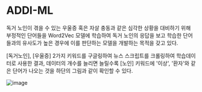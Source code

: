# ADDI-ML

독거 노인이 겪을 수 있는 우울증 혹은 자살 충동과 같은 심각한 상황을 대비하기 위해
부정적인 단어들을 Word2Vec 모델에 학습하여 독거 노인의 응답을 보고 학습한 단어들과의 
유사도가 높은 경우에 이를 판단하는 모델을 개발하는 목적을 갖고 있다.

[독거노인], [우울증] 2가지 키워드를 구글링하여 뉴스 스크립트를 크롤링하여 학습데이터로
사용한 결과, 데이터의 개수를 늘리면 늘릴수록 [노인] 키워드에 '이상', '환자'와 같은 단어가 나오는 것을 하단의 그림과 같이 확인할 수 있다.




![image](https://github.com/CaoCao-99/ADDI-ML-/assets/88222336/eb04b653-ab82-467e-a8bf-bf8337dae346)
